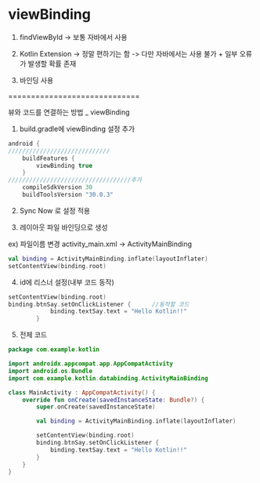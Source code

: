 # viewBinding

1. findViewById -> 보통 자바에서 사용

2. Kotlin Extension -> 정말 편하기는 함 -> 다만 자바에서는 사용 불가 + 일부 오류가 발생할 확률 존재

3. 바인딩 사용

=============================

뷰와 코드를 연결하는 방법 _ viewBinding

1)  build.gradle에 viewBinding 설정 추가

```kotlin
android {
/////////////////////////////
    buildFeatures {
        viewBinding true
    }
///////////////////////////////////추가
    compileSdkVersion 30
    buildToolsVersion "30.0.3"
```

2) Sync Now 로 설정 적용

3) 레이아웃 파일 바인딩으로 생성

ex) 파일이름 변경                              activity_main.xml                 ->             ActivityMainBinding

```kotlin
val binding = ActivityMainBinding.inflate(layoutInflater)
setContentView(binding.root)
```

4) id에 리스너 설정(내부 코드 동작)

```kotlin
setContentView(binding.root)
binding.btnSay.setOnClickListener {      //동작할 코드
            binding.textSay.text = "Hello Kotlin!!"
        }
```

5) 전체 코드

```kotlin
package com.example.kotlin

import androidx.appcompat.app.AppCompatActivity
import android.os.Bundle
import com.example.kotlin.databinding.ActivityMainBinding

class MainActivity : AppCompatActivity() {
    override fun onCreate(savedInstanceState: Bundle?) {
        super.onCreate(savedInstanceState)

        val binding = ActivityMainBinding.inflate(layoutInflater)

        setContentView(binding.root)
        binding.btnSay.setOnClickListener {
            binding.textSay.text = "Hello Kotlin!!"
        }
    }
}
```

